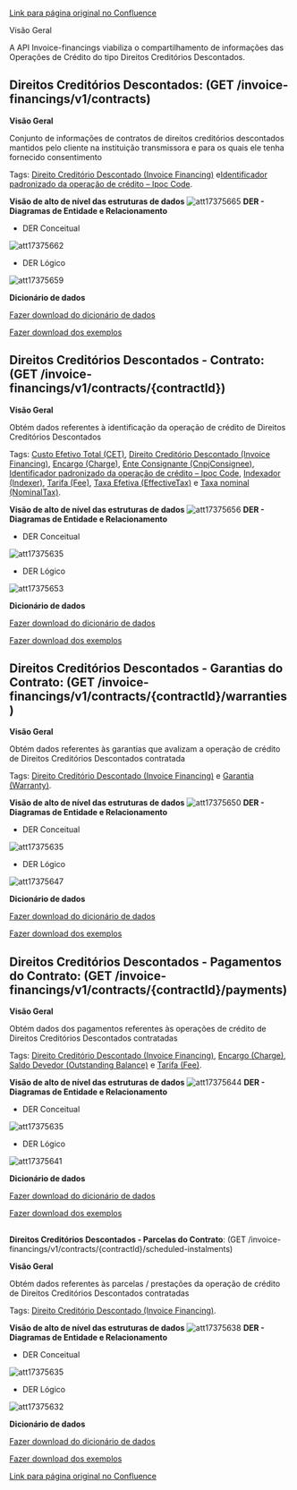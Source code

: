 [Link para página original no Confluence](https://openfinancebrasil.atlassian.net/wiki/spaces/OF/pages/17375570)

Visão Geral

A API Invoice-financings viabiliza o compartilhamento de informações das Operações de Crédito do tipo Direitos Creditórios Descontados.

## **Direitos Creditórios Descontados**: (GET /invoice-financings/v1/contracts)

**Visão Geral**

Conjunto de informações de contratos de direitos creditórios descontados mantidos pelo cliente na instituição transmissora e para os quais ele tenha fornecido consentimento

Tags: [Direito Creditório Descontado (Invoice Financing)](https://openbanking-brasil.github.io/areadesenvolvedor/#glossarioDireitoCreditorioDescontado) e[Identificador padronizado da operação de crédito – Ipoc Code](https://openbanking-brasil.github.io/areadesenvolvedor/#glossarioIPOC).

**Visão de alto de nível das estruturas de dados**
![att17375665](Informa%c3%a7%c3%b5es%20Gerais%20-%20Direitos%20Credit%c3%b3rios%20Descontados%20-%20v1.0.4/attachments/TLD_InvoiceFinancings_List-36daf724.png)
**DER - Diagramas de Entidade e Relacionamento**

- DER Conceitual

![att17375662](Informa%c3%a7%c3%b5es%20Gerais%20-%20Direitos%20Credit%c3%b3rios%20Descontados%20-%20v1.0.4/attachments/DER_InvoiceFinancings_List_Conceitual-cbb2adbb.png)

- DER Lógico

![att17375659](Informa%c3%a7%c3%b5es%20Gerais%20-%20Direitos%20Credit%c3%b3rios%20Descontados%20-%20v1.0.4/attachments/DER_InvoiceFinancings_List-c771a67f.png)

**Dicionário de dados**

[Fazer download do dicionário de dados](https://openbanking-brasil.github.io/areadesenvolvedor/dictionary/invoiceFinancingsGetContracts_v1.csv)

[Fazer download dos exemplos](https://openbanking-brasil.github.io/areadesenvolvedor/dictionary/example/examples_invoice_financings_contract_list.csv)

## **Direitos Creditórios Descontados - Contrato**: (GET /invoice-financings/v1/contracts/{contractId})

**Visão Geral**

Obtém dados referentes à identificação da operação de crédito de Direitos Creditórios Descontados

Tags: [Custo Efetivo Total (CET)](https://openbanking-brasil.github.io/areadesenvolvedor/#glossarioCET), [Direito Creditório Descontado (Invoice Financing)](https://openbanking-brasil.github.io/areadesenvolvedor/#glossarioDireitoCreditorioDescontado), [Encargo (Charge)](https://openbanking-brasil.github.io/areadesenvolvedor/#glossarioEncargo), [Ente Consignante (CnpjConsignee)](https://openbanking-brasil.github.io/areadesenvolvedor/#glossarioEnteConsignante), [Identificador padronizado da operação de crédito – Ipoc Code](https://openbanking-brasil.github.io/areadesenvolvedor/#glossarioIPOC), [Indexador (Indexer)](https://openbanking-brasil.github.io/areadesenvolvedor/#glossarioIndexador), [Tarifa (Fee)](https://openbanking-brasil.github.io/areadesenvolvedor/#glossarioTarifa), [Taxa Efetiva (EffectiveTax)](https://openbanking-brasil.github.io/areadesenvolvedor/#glossarioTaxaEfetiva) e [Taxa nominal (NominalTax)](https://openbanking-brasil.github.io/areadesenvolvedor/#glossarioTaxaNominal).

**Visão de alto de nível das estruturas de dados**
![att17375656](Informa%c3%a7%c3%b5es%20Gerais%20-%20Direitos%20Credit%c3%b3rios%20Descontados%20-%20v1.0.4/attachments/TLD_InvoiceFinancings_Contract-c63c2a6b.png)
**DER - Diagramas de Entidade e Relacionamento**

- DER Conceitual

![att17375635](Informa%c3%a7%c3%b5es%20Gerais%20-%20Direitos%20Credit%c3%b3rios%20Descontados%20-%20v1.0.4/attachments/DER_InvoiceFinancings-11ff0d5b.png)

- DER Lógico

![att17375653](Informa%c3%a7%c3%b5es%20Gerais%20-%20Direitos%20Credit%c3%b3rios%20Descontados%20-%20v1.0.4/attachments/DER_InvoiceFinancings_Contract-c0c084b4.png)

**Dicionário de dados**

[Fazer download do dicionário de dados](https://openbanking-brasil.github.io/areadesenvolvedor/dictionary/invoiceFinancingsGetContractsContractId_v1.csv)

[Fazer download dos exemplos](https://openbanking-brasil.github.io/areadesenvolvedor/dictionary/example/examples_invoice_financings_contract.csv)

## **Direitos Creditórios Descontados - Garantias do Contrato**: (GET /invoice-financings/v1/contracts/{contractId}/warranties)

**Visão Geral**

Obtém dados referentes às garantias que avalizam a operação de crédito de Direitos Creditórios Descontados contratada

Tags: [Direito Creditório Descontado (Invoice Financing)](https://openbanking-brasil.github.io/areadesenvolvedor/#glossarioDireitoCreditorioDescontado) e [Garantia (Warranty)](https://openbanking-brasil.github.io/areadesenvolvedor/#glossarioGarantia).

**Visão de alto de nível das estruturas de dados**
![att17375650](Informa%c3%a7%c3%b5es%20Gerais%20-%20Direitos%20Credit%c3%b3rios%20Descontados%20-%20v1.0.4/attachments/TLD_InvoiceFinancings_Warranties-09b45d1c.png)
**DER - Diagramas de Entidade e Relacionamento**

- DER Conceitual

![att17375635](Informa%c3%a7%c3%b5es%20Gerais%20-%20Direitos%20Credit%c3%b3rios%20Descontados%20-%20v1.0.4/attachments/DER_InvoiceFinancings-11ff0d5b.png)

- DER Lógico

![att17375647](Informa%c3%a7%c3%b5es%20Gerais%20-%20Direitos%20Credit%c3%b3rios%20Descontados%20-%20v1.0.4/attachments/DER_InvoiceFinancings_Warranties-f69e122e.png)

**Dicionário de dados**

[Fazer download do dicionário de dados](https://openbanking-brasil.github.io/areadesenvolvedor/dictionary/invoiceFinancingsGetContractsContractIdWarranties_v1.csv)

[Fazer download dos exemplos](https://openbanking-brasil.github.io/areadesenvolvedor/dictionary/example/examples_invoice_financings_warranties.csv)

## **Direitos Creditórios Descontados - Pagamentos do Contrato**: (GET /invoice-financings/v1/contracts/{contractId}/payments)

**Visão Geral**

Obtém dados dos pagamentos referentes às operações de crédito de Direitos Creditórios Descontados contratadas

Tags: [Direito Creditório Descontado (Invoice Financing)](https://openbanking-brasil.github.io/areadesenvolvedor/#glossarioDireitoCreditorioDescontado), [Encargo (Charge)](https://openbanking-brasil.github.io/areadesenvolvedor/#glossarioEncargo), [Saldo Devedor (Outstanding Balance)](https://openbanking-brasil.github.io/areadesenvolvedor/#glossarioSaldoDevedor) e [Tarifa (Fee)](https://openbanking-brasil.github.io/areadesenvolvedor/#glossarioTarifa).

**Visão de alto de nível das estruturas de dados**
![att17375644](Informa%c3%a7%c3%b5es%20Gerais%20-%20Direitos%20Credit%c3%b3rios%20Descontados%20-%20v1.0.4/attachments/TLD_InvoiceFinancings_Payments-b8984bfa.png)
**DER - Diagramas de Entidade e Relacionamento**

- DER Conceitual

![att17375635](Informa%c3%a7%c3%b5es%20Gerais%20-%20Direitos%20Credit%c3%b3rios%20Descontados%20-%20v1.0.4/attachments/DER_InvoiceFinancings-11ff0d5b.png)

- DER Lógico

![att17375641](Informa%c3%a7%c3%b5es%20Gerais%20-%20Direitos%20Credit%c3%b3rios%20Descontados%20-%20v1.0.4/attachments/DER_InvoiceFinancings_Payments-98fc0ede.png)

**Dicionário de dados**

[Fazer download do dicionário de dados](https://openbanking-brasil.github.io/areadesenvolvedor/dictionary/invoiceFinancingsGetContractsContractIdPayments_v1.csv)

[Fazer download dos exemplos](https://openbanking-brasil.github.io/areadesenvolvedor/dictionary/example/examples_invoice_financings_payments.csv)

##   
**Direitos Creditórios Descontados - Parcelas do Contrato**: (GET /invoice-financings/v1/contracts/{contractId}/scheduled-instalments)

**Visão Geral**

Obtém dados referentes às parcelas / prestações da operação de crédito de Direitos Creditórios Descontados contratadas

Tags: [Direito Creditório Descontado (Invoice Financing)](https://openbanking-brasil.github.io/areadesenvolvedor/#glossarioDireitoCreditorioDescontado).

**Visão de alto de nível das estruturas de dados**
![att17375638](Informa%c3%a7%c3%b5es%20Gerais%20-%20Direitos%20Credit%c3%b3rios%20Descontados%20-%20v1.0.4/attachments/TLD_InvoiceFinancings_Instalments-77a8dcb2.png)
**DER - Diagramas de Entidade e Relacionamento**

- DER Conceitual

![att17375635](Informa%c3%a7%c3%b5es%20Gerais%20-%20Direitos%20Credit%c3%b3rios%20Descontados%20-%20v1.0.4/attachments/DER_InvoiceFinancings-11ff0d5b.png)

- DER Lógico

![att17375632](Informa%c3%a7%c3%b5es%20Gerais%20-%20Direitos%20Credit%c3%b3rios%20Descontados%20-%20v1.0.4/attachments/DER_InvoiceFinancings_Instalments-cfaf8413.png)

**Dicionário de dados**

[Fazer download do dicionário de dados](https://openbanking-brasil.github.io/areadesenvolvedor/dictionary/invoiceFinancingsGetContractsContractIdScheduledInstalments_v1.csv)

[Fazer download dos exemplos](https://openbanking-brasil.github.io/areadesenvolvedor/dictionary/example/examples_invoice_financings_instalments.csv)

[Link para página original no Confluence](https://openfinancebrasil.atlassian.net/wiki/spaces/OF/pages/17375570)